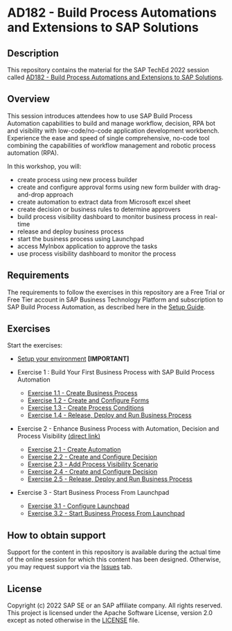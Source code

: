 # AD182 - Build Process Automations and Extensions to SAP Solutions

## Description

This repository contains the material for the SAP TechEd 2022 session called [AD182 - Build Process Automations and Extensions to SAP Solutions](https://go3.events.sap.com/sapteched/hybrid/2022/reg/flow/sap/saptech2022/sapteched2022catalog/page/catalog/session/1661198036950001EHbd).

## Overview

This session introduces attendees how to use SAP Build Process Automation capabilities to build and manage workflow, decision, RPA bot and visibility with low-code/no-code application development workbench. Experience the ease and speed of single comprehensive, no-code tool combining the capabilities of workflow management and robotic process automation (RPA).

In this workshop, you will:
- create process using new process builder
- create and configure approval forms using new form builder with drag-and-drop approach
- create automation to extract data from Microsoft excel sheet
- create decision or business rules to determine approvers
- build process visibility dashboard to monitor business process in real-time
- release and deploy business process
- start the business process using Launchpad
- access MyInbox application to approve the tasks
- use process visibility dashboard to monitor the process

## Requirements

The requirements to follow the exercises in this repository are a Free Trial or Free Tier account in SAP Business Technology Platform and subscription to SAP Build Process Automation, as described here in the [Setup Guide](https://developers.sap.com/tutorials/spa-subscribe-booster.html).

## Exercises

Start the exercises:

- [Setup your environment](exercises/1_SetupEnvironment/README.md) **[IMPORTANT]**

- Exercise 1 : Build Your First Business Process with SAP Build Process Automation
    - [Exercise 1.1 - Create Business Process](exercises/2_CreateBusinessProcess/README.md)
    - [Exercise 1.2 - Create and Configure Forms](https://developers.sap.com/tutorials/spa-create-forms.html)
    - [Exercise 1.3 - Create Process Conditions](https://developers.sap.com/tutorials/spa-create-process-condition.html)
    - [Exercise 1.4 - Release, Deploy and Run Business Process](https://developers.sap.com/tutorials/spa-run-process.html)

- Exercise 2 - Enhance Business Process with Automation, Decision and Process Visibility [(direct link)](https://developers.sap.com/mission.sap-process-automation-boost.html)
    - [Exercise 2.1 - Create Automation](https://developers.sap.com/tutorials/spa-create-automation.html)
    - [Exercise 2.2 - Create and Configure Decision](https://developers.sap.com/tutorials/spa-create-decision.html)
    - [Exercise 2.3 - Add Process Visibility Scenario](https://developers.sap.com/tutorials/spa-create-decision.html)
    - [Exercise 2.4 - Create and Configure Decision](https://developers.sap.com/tutorials/spa-create-decision.html)
    - [Exercise 2.5 - Release, Deploy and Run Business Process](https://developers.sap.com/tutorials/spa-run-process-automation-decision.html)

 - Exercise 3 - Start Business Process From Launchpad
     - [Exercise 3.1 - Configure Launchpad](https://developers.sap.com/tutorials/spa-create-process-condition.html)    
     - [Exercise 3.2 - Start Business Process From Launchpad](https://developers.sap.com/tutorials/spa-run-business-process-launchpad.html)     

## How to obtain support

Support for the content in this repository is available during the actual time of the online session for which this content has been designed. Otherwise, you may request support via the [Issues](../../issues) tab.

## License
Copyright (c) 2022 SAP SE or an SAP affiliate company. All rights reserved. This project is licensed under the Apache Software License, version 2.0 except as noted otherwise in the [LICENSE](LICENSES/Apache-2.0.txt) file.
